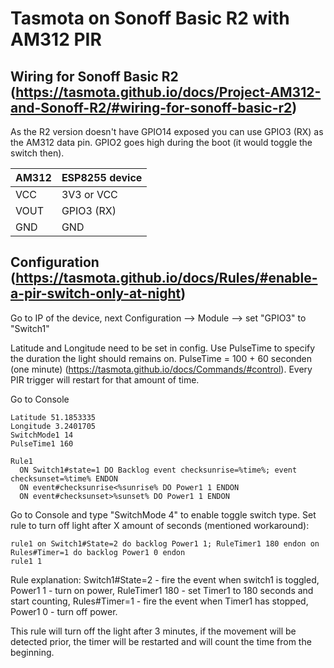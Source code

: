 # Tasmota on Sonoff Basic R2 with AM312 PIR
## Wiring for Sonoff Basic R2 (https://tasmota.github.io/docs/Project-AM312-and-Sonoff-R2/#wiring-for-sonoff-basic-r2)

As the R2 version doesn't have GPIO14 exposed you can use GPIO3 (RX) as the AM312 data pin. GPIO2 goes high during the boot (it would toggle the switch then).

| AM312 |	ESP8255 device |
| ----- | -------------- |
| VCC |	3V3 or VCC |
| VOUT |	GPIO3 (RX) |
| GND  |	GND |

## Configuration (https://tasmota.github.io/docs/Rules/#enable-a-pir-switch-only-at-night)

Go to IP of the device, next Configuration --> Module --> set "GPIO3" to "Switch1"

Latitude and Longitude need to be set in config. Use PulseTime to specify the duration the light should remains on. PulseTime = 100 + 60 seconden (one minute) (https://tasmota.github.io/docs/Commands/#control).
Every PIR trigger will restart for that amount of time.

Go to Console

    Latitude 51.1853335
    Longitude 3.2401705
    SwitchMode1 14
    PulseTime1 160

    Rule1
      ON Switch1#state=1 DO Backlog event checksunrise=%time%; event checksunset=%time% ENDON
      ON event#checksunrise<%sunrise% DO Power1 1 ENDON
      ON event#checksunset>%sunset% DO Power1 1 ENDON


Go to Console and type "SwitchMode 4" to enable toggle switch type.
    Set rule to turn off light after X amount of seconds (mentioned workaround):

    rule1 on Switch1#State=2 do backlog Power1 1; RuleTimer1 180 endon on Rules#Timer=1 do backlog Power1 0 endon
    rule1 1

Rule explanation: Switch1#State=2 - fire the event when switch1 is toggled, Power1 1 - turn on power, RuleTimer1 180 - set Timer1 to 180 seconds and start counting, Rules#Timer=1 - fire the event when Timer1 has stopped, Power1 0 - turn off power.

This rule will turn off the light after 3 minutes, if the movement will be detected prior, the timer will be restarted and will count the time from the beginning.
